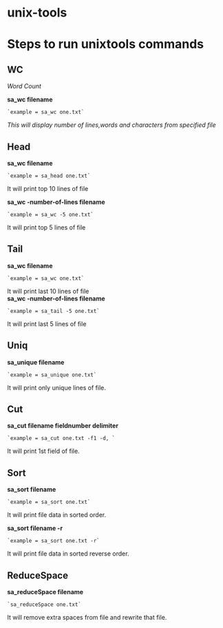 unix-tools
==========

Steps to run unixtools commands
===============

WC
--------------

*Word Count*

**sa_wc filename**

    `example = sa_wc one.txt`

*This will display number of lines,words and characters from specified file*


## Head

**sa_wc filename**

    `example = sa_head one.txt`
    
It will print top 10 lines of file

**sa_wc -number-of-lines  filename**

    `example = sa_wc -5 one.txt`
    
It will print top 5 lines of file   


## Tail

**sa_wc filename**

    `example = sa_wc one.txt`
It will print last 10 lines of file   
**sa_wc -number-of-lines filename**

    `example = sa_tail -5 one.txt`
It will print last 5 lines of file  


## Uniq
**sa_unique filename**

    `example = sa_unique one.txt`
It will print only unique lines of file.


## Cut

**sa_cut filename fieldnumber delimiter**

    `example = sa_cut one.txt -f1 -d, `
It will print 1st field of file.    


## Sort

**sa_sort filename**

    `example = sa_sort one.txt`
    
It will print file data in sorted order.

**sa_sort filename -r**

    `example = sa_sort one.txt -r`
    
It will print file data in sorted reverse order. 


## ReduceSpace

**sa_reduceSpace filename**

    `sa_reduceSpace one.txt`
    
It will remove extra spaces from file and rewrite that file.    

